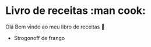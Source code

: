 # Livro de receitas :man cook:

Olá Bem vindo ao meu libro de receitas :wave:

 - Strogonoff de frango
 
